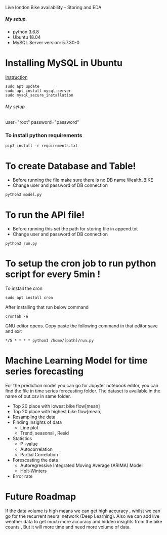 Live london Bike availability - Storing and EDA  
##### My setup.
  - python 3.6.8
  - Ubuntu 18.04
  - MySQL Server version: 5.7.30-0
# Installing MySQL in Ubuntu
[Instruction](https://www.digitalocean.com/community/tutorials/how-to-install-mysql-on-ubuntu-18-04)
```
sudo apt update
sudo apt install mysql-server
sudo mysql_secure_installation
```
###### My setup
user="root"
password="password"

###  To install python requirements 
```
pip3 install -r requirements.txt 
```
# To create Database and Table!

  - Before running the file make sure there is no DB name Wealth_BIKE
  - Change user and password of DB connection
 ```
 python3 model.py
 ```
 
 # To run the API file!

  - Before running this set the path for storing file in append.txt
  - Change user and password of DB connection
 ```
 python3 run.py
 ```
 # To setup the cron job to run python script for every 5min !
To install the cron
```
sudo apt install cron
```

After installing that run below command
 ```
 crontab -e
 ```
 GNU editor opens.
 Copy paste the following command in that editor save and exit
 ```
 */5 * * * * python3 /home/[path]/run.py
 ```
 # Machine Learning Model for time series forecasting
 For the prediction model you can go for Jupyter notebook editor, you can find the file in time series forecasting folder. The dataset is available in the name of out.csv in same folder.
  - Top 20 place with lowest bike flow[mean]
  - Top 20 place with highest bike flow[mean]
  - Resampling the data
  - Finding Insights of data
     - Line plot
     - Trend, seasonal , Resid
  - Statistics
    - P -value
    - Autocorrelation
    - Partial Correlation
  - Forescasting the data
    - Autoregressive Integrated Moving Average (ARIMA) Model
    - Holt-Winters
  - Error rate

# Future Roadmap

If the data volume is high means we can get high accuracy , whilst we can go for the recurrent neural network (Deep Learning). Also we can add live weather data to get much more accuracy and hidden insights from the bike counts , But it will more time and need more volume of data.   
  
 
 
 
 
 
 
 
 
 
